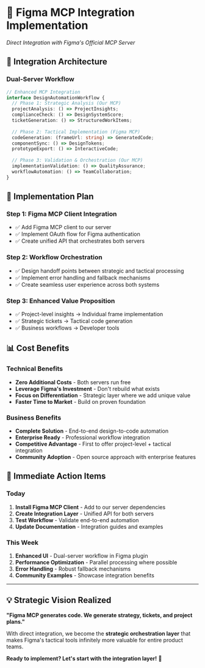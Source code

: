 # 🤝 Figma MCP Integration Implementation
*Direct Integration with Figma's Official MCP Server*

## 🎯 **Integration Architecture**

### **Dual-Server Workflow**
```typescript
// Enhanced MCP Integration
interface DesignAutomationWorkflow {
  // Phase 1: Strategic Analysis (Our MCP)
  projectAnalysis: () => ProjectInsights;
  complianceCheck: () => DesignSystemScore;
  ticketGeneration: () => StructuredWorkItems;
  
  // Phase 2: Tactical Implementation (Figma MCP)
  codeGeneration: (frameUrl: string) => GeneratedCode;
  componentSync: () => DesignTokens;
  prototypeExport: () => InteractiveCode;
  
  // Phase 3: Validation & Orchestration (Our MCP)
  implementationValidation: () => QualityAssurance;
  workflowAutomation: () => TeamCollaboration;
}
```

## 🔧 **Implementation Plan**

### **Step 1: Figma MCP Client Integration**
- ✅ Add Figma MCP client to our server
- ✅ Implement OAuth flow for Figma authentication
- ✅ Create unified API that orchestrates both servers

### **Step 2: Workflow Orchestration**
- ✅ Design handoff points between strategic and tactical processing
- ✅ Implement error handling and fallback mechanisms
- ✅ Create seamless user experience across both systems

### **Step 3: Enhanced Value Proposition**
- ✅ Project-level insights → Individual frame implementation
- ✅ Strategic tickets → Tactical code generation
- ✅ Business workflows → Developer tools

## 📊 **Cost Benefits**

### **Technical Benefits**
- **Zero Additional Costs** - Both servers run free
- **Leverage Figma's Investment** - Don't rebuild what exists
- **Focus on Differentiation** - Strategic layer where we add unique value
- **Faster Time to Market** - Build on proven foundation

### **Business Benefits**
- **Complete Solution** - End-to-end design-to-code automation
- **Enterprise Ready** - Professional workflow integration
- **Competitive Advantage** - First to offer project-level + tactical integration
- **Community Adoption** - Open source approach with enterprise features

## 🚀 **Immediate Action Items**

### **Today**
1. **Install Figma MCP Client** - Add to our server dependencies
2. **Create Integration Layer** - Unified API for both servers
3. **Test Workflow** - Validate end-to-end automation
4. **Update Documentation** - Integration guides and examples

### **This Week**
1. **Enhanced UI** - Dual-server workflow in Figma plugin
2. **Performance Optimization** - Parallel processing where possible
3. **Error Handling** - Robust fallback mechanisms
4. **Community Examples** - Showcase integration benefits

---

## 💡 **Strategic Vision Realized**

**"Figma MCP generates code. We generate strategy, tickets, and project plans."**

With direct integration, we become the **strategic orchestration layer** that makes Figma's tactical tools infinitely more valuable for entire product teams.

**Ready to implement? Let's start with the integration layer!** 🚀